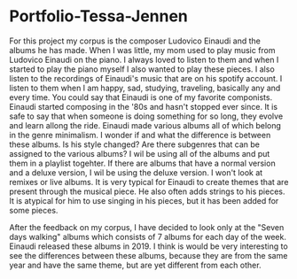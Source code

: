 # Portfolio-Tessa-Jennen
For this project my corpus is the composer Ludovico Einaudi and the albums he has made. When I was little, my mom used to play music from Ludovico Einaudi on the piano. I always loved to listen to them and when I started to play the piano myself I also wanted to play these pieces. I also listen to the recordings of Einaudi's music that are on his spotify account. I listen to them when I am happy, sad, studying, traveling, basically any and every time. You could say that Einaudi is one of my favorite componists. Einaudi started composing in the '80s and hasn't stopped ever since. It is safe to say that when someone is doing something for so long, they evolve and learn allong the ride. Einaudi made various albums all of which belong in the genre minimalism. I wonder if and what the difference is between these albums. Is his style changed? Are there subgenres that can be assigned to the various albums? I wil be using all of the albums and put them in a playlist togehter. If there are albums that have a normal version and a deluxe version, I wil be using the deluxe version. I won't look at remixes or live albums. It is very typical for Einaudi to create themes that are present through the musical piece. He also often adds strings to his pieces. It is atypical for him to use singing in his pieces, but it has been added for some pieces. 

After the feedback on my corpus, I have decided to look only at the "Seven days walking" albums which consists of 7 albums for each day of the week. Einaudi released these albums in 2019. I think is would be very interesting to see the differences between these albums, because they are from the same year and have the same theme, but are yet different from each other.
